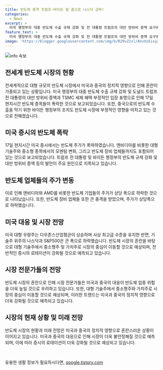 ```yaml
---
title: 반도체 충격 트럼프·바이든 칼 춤으로 나스닥 급락!
categories:
  - News
excerpt: >
  미국 행정부의 대중 반도체 수출 규제 강화 및 전 대통령 트럼프의 대만 방위비 증액 요구와 TSMC 세제 혜택 부정적 입장으로 인해 반도체 종목들이 17일 하락했다. 이로 인해 엔비디아와 AMD 등의 주가는 6-7% 하락했고, 관련 ETF도 5.1% 하락했다. 전반적으로 반도체 업체 및 장비 업체들의 주가는 하락했으며, 이는 규제 강화 및 트럼프의 발언으로 인한 것으로 분석되고 있다. 이로 인해 나스닥과 S&P500도 각각 2.8%와 1.4% 하락하며 주가가 하락하였다.
feature_text: >
  미국 행정부의 대중 반도체 수출 규제 강화 및 전 대통령 트럼프의 대만 방위비 증액 요구와 TSMC 세제 혜택 부정적 입장으로 인해 반도체 종목들이 17일 하락했다. 이로 인해 엔비디아와 AMD 등의 주가는 6-7% 하락했고, 관련 ETF도 5.1% 하락했다. 전반적으로 반도체 업체 및 장비 업체들의 주가는 하락했으며, 이는 규제 강화 및 트럼프의 발언으로 인한 것으로 분석되고 있다. 이로 인해 나스닥과 S&P500도 각각 2.8%와 1.4% 하락하며 주가가 하락하였다.
image: 'https://blogger.googleusercontent.com/img/b/R29vZ2xl/AVvXsEixyZcFfHzMRdzZMjFBmAUKJYCLCGyLL1o632UiGVXcaFdKo_bkvkuCioo0uUKlGfBVcT3P84aROyZIXSBEx3Aw5nCQ3pTgDom1WDC4m8eifvWiAmWEEVb4x6G_l8C0QH225ldMjyaFvpxGEBGNO37VmDTDMHGhJPq73UglMfDca1-0aw/s1600/blogspot.png'
---
```


<p><img src="https://blogger.googleusercontent.com/img/b/R29vZ2xl/AVvXsEixyZcFfHzMRdzZMjFBmAUKJYCLCGyLL1o632UiGVXcaFdKo_bkvkuCioo0uUKlGfBVcT3P84aROyZIXSBEx3Aw5nCQ3pTgDom1WDC4m8eifvWiAmWEEVb4x6G_l8C0QH225ldMjyaFvpxGEBGNO37VmDTDMHGhJPq73UglMfDca1-0aw/s1600/blogspot.png" alt="info 속보" /></p>

<h2 data-ke-size="size26">전세계 반도체 시장의 현황</h2>

<p>전세계적으로 대형 규모의 반도체 시장에서 미국과 중국의 정치적 영향으로 인해 혼란이 가중되고 있는 상황입니다. 미국 행정부의 대중 반도체 수출 규제 강화 및 도널드 트럼프 전 대통령의 대만 방위비 증액과 TSMC 세제 혜택 부정적인 입장 표명으로 인해 17일 현지시간 반도체 종목들이 폭락한 것으로 보고되었습니다. 또한, 중국으로의 반도체 수출을 막기 위한 바이든 행정부의 조치도 반도체 시장에 부정적인 영향을 미치고 있는 것으로 전해졌습니다.</p>

<h2 data-ke-size="size26">미국 증시의 반도체 폭락</h2>

<p>17일 현지시간 미국 증시에서는 반도체 주가가 폭락하였습니다. 엔비디아를 비롯한 대형 기술주와 중소형 종목에서의 모멘텀 변화, 그리고 반도체 장비 업체들까지도 포함되어 있는 것으로 보고되었습니다. 트럼프 전 대통령 및 바이든 행정부의 반도체 규제 강화 및 대만 방위비 증액 등의 발언이 주요 원인으로 지목되고 있습니다.</p>

<h2 data-ke-size="size26">반도체 업체들의 주가 변동</h2>

<p>이로 인해 엔비디아와 AMD를 비롯한 반도체 기업들의 주가가 상당 폭으로 하락한 것으로 나타났습니다. 또한, 반도체 장비 업체들 또한 큰 충격을 받았으며, 주가가 상당폭으로 하락했습니다.</p>

<h2 data-ke-size="size26">미국 대응 및 시장 전망</h2>

<p>미국 대형 우량주는 다우존스산업평균이 상승하며 사상 최고급 수준을 유지한 반면, 기술주 위주의 나스닥과 S&amp;P500은 큰 폭으로 하락했습니다. 반도체 시장의 혼란을 바탕으로 대형 기술주에서 중소형주 및 가치주로 시장의 중심이 이동할 것으로 예상되며, 전반적인 증시의 로테이션이 강화될 것으로 예측되고 있습니다.</p>

<h2 data-ke-size="size26">시장 전문가들의 전망</h2>

<p>반도체 시장의 혼란으로 인해 시장 전문가들은 미국과 중국의 대응이 반도체 업종 위험을 더욱 높일 것으로 우려하고 있습니다. 또한, 대형 기술주에서 중소형주와 가치주로 시장의 중심이 이동할 것으로 예상되며, 이러한 트렌드는 미국과 중국의 정치적 영향으로 더욱 강화될 것으로 예측되고 있습니다.</p>

<h2 data-ke-size="size26">시장의 현재 상황 및 미래 전망</h2>

<p>반도체 시장의 현황과 미래 전망은 미국과 중국의 정치적 영향으로 혼란스러운 상황이 이어지고 있습니다. 미국과 중국의 대응으로 인해 시장이 더욱 불안정해질 것으로 예측되며, 이에 따라 증시의 로테이션이 더욱 강화될 것으로 예상되고 있습니다.</p>

<p data-ke-size="size16">&nbsp;</p>
유용한 생활 정보가 필요하시다면, <a href="https://qoogle.tistory.com" rel="dofollow">qoogle.tistory.com</a>


